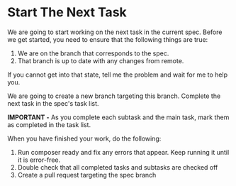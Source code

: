 # Start The Next Task

We are going to start working on the next task in the current spec. Before we get started, you need to ensure that the following things are true:

1. We are on the branch that corresponds to the spec.
2. That branch is up to date with any changes from remote.

If you cannot get into that state, tell me the problem and wait for me to help you.

We are going to create a new branch targeting this branch. Complete the next task in the spec's task list.

**IMPORTANT -** As you complete each subtask and the main task, mark them as completed in the task list.

When you have finished your work, do the following:

1. Run composer ready and fix any errors that appear. Keep running it until it is error-free.
2. Double check that all completed tasks and subtasks are checked off
3. Create a pull request targeting the spec branch
